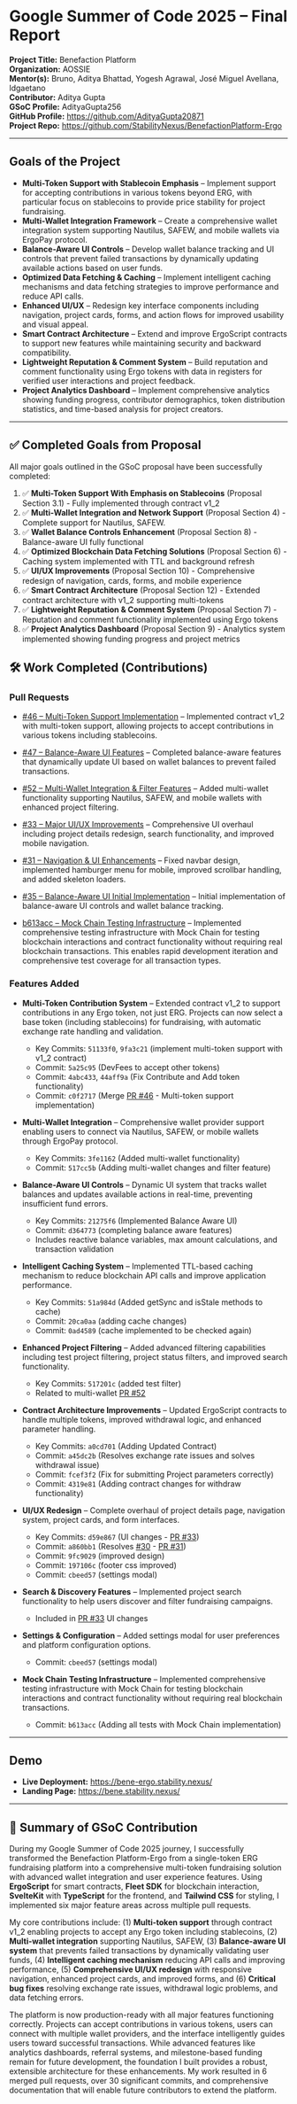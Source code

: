 # Google Summer of Code 2025 – Final Report

**Project Title:** Benefaction Platform   
**Organization:** AOSSIE   
**Mentor(s):** Bruno, Aditya Bhattad, Yogesh Agrawal, José Miguel Avellana, ldgaetano    
**Contributor:** Aditya Gupta   
**GSoC Profile:** AdityaGupta256  
**GitHub Profile:** https://github.com/AdityaGupta20871   
**Project Repo:** https://github.com/StabilityNexus/BenefactionPlatform-Ergo  

---

##  Goals of the Project

- **Multi-Token Support with Stablecoin Emphasis** – Implement support for accepting contributions in various tokens beyond ERG, with particular focus on stablecoins to provide price stability for project fundraising.
- **Multi-Wallet Integration Framework** – Create a comprehensive wallet integration system supporting Nautilus, SAFEW, and mobile wallets via ErgoPay protocol.
- **Balance-Aware UI Controls** – Develop wallet balance tracking and UI controls that prevent failed transactions by dynamically updating available actions based on user funds.
- **Optimized Data Fetching & Caching** – Implement intelligent caching mechanisms and data fetching strategies to improve performance and reduce API calls.
- **Enhanced UI/UX** – Redesign key interface components including navigation, project cards, forms, and action flows for improved usability and visual appeal.
- **Smart Contract Architecture** – Extend and improve ErgoScript contracts to support new features while maintaining security and backward compatibility.
- **Lightweight Reputation & Comment System** – Build reputation and comment functionality using Ergo tokens with data in registers for verified user interactions and project feedback.
- **Project Analytics Dashboard** – Implement comprehensive analytics showing funding progress, contributor demographics, token distribution statistics, and time-based analysis for project creators.  

---


## ✅ Completed Goals from Proposal

All major goals outlined in the GSoC proposal have been successfully completed:

1. ✅ **Multi-Token Support With Emphasis on Stablecoins** (Proposal Section 3.1) - Fully implemented through contract v1_2
2. ✅ **Multi-Wallet Integration and Network Support** (Proposal Section 4) - Complete support for Nautilus, SAFEW.
3. ✅ **Wallet Balance Controls Enhancement** (Proposal Section 8) - Balance-aware UI fully functional
4. ✅ **Optimized Blockchain Data Fetching Solutions** (Proposal Section 6) - Caching system implemented with TTL and background refresh
5. ✅ **UI/UX Improvements** (Proposal Section 10) - Comprehensive redesign of navigation, cards, forms, and mobile experience
6. ✅ **Smart Contract Architecture** (Proposal Section 12) - Extended contract architecture with v1_2 supporting multi-tokens
7. ✅ **Lightweight Reputation & Comment System** (Proposal Section 7) - Reputation and comment functionality implemented using Ergo tokens
8. ✅ **Project Analytics Dashboard** (Proposal Section 9) - Analytics system implemented showing funding progress and project metrics

## 🛠️ Work Completed (Contributions)

### Pull Requests  

- [#46 – Multi-Token Support Implementation](https://github.com/StabilityNexus/BenefactionPlatform-Ergo/pull/46) – Implemented contract v1_2 with multi-token support, allowing projects to accept contributions in various tokens including stablecoins.
- [#47 – Balance-Aware UI Features](https://github.com/StabilityNexus/BenefactionPlatform-Ergo/pull/47) – Completed balance-aware features that dynamically update UI based on wallet balances to prevent failed transactions.
- [#52 – Multi-Wallet Integration & Filter Features](https://github.com/StabilityNexus/BenefactionPlatform-Ergo/pull/52) – Added multi-wallet functionality supporting Nautilus, SAFEW, and mobile wallets with enhanced project filtering.
- [#33 – Major UI/UX Improvements](https://github.com/StabilityNexus/BenefactionPlatform-Ergo/pull/33) – Comprehensive UI overhaul including project details redesign, search functionality, and improved mobile navigation.
- [#31 – Navigation & UI Enhancements](https://github.com/StabilityNexus/BenefactionPlatform-Ergo/pull/31) – Fixed navbar design, implemented hamburger menu for mobile, improved scrollbar handling, and added skeleton loaders.
- [#35 – Balance-Aware UI Initial Implementation](https://github.com/StabilityNexus/BenefactionPlatform-Ergo/pull/35) – Initial implementation of balance-aware UI controls and wallet balance tracking.

- [b613acc – Mock Chain Testing Infrastructure](https://github.com/StabilityNexus/BenefactionPlatform-Ergo/commit/b613acce428f83ed26b3d65514e85d8a2e8a6f45) – Implemented comprehensive testing infrastructure with Mock Chain for testing blockchain interactions and contract functionality without requiring real blockchain transactions. This enables rapid development iteration and comprehensive test coverage for all transaction types.

### Features Added  

- **Multi-Token Contribution System** – Extended contract v1_2 to support contributions in any Ergo token, not just ERG. Projects can now select a base token (including stablecoins) for fundraising, with automatic exchange rate handling and validation.
  - Key Commits: `51133f0`, `9fa3c21` (implement multi-token support with v1_2 contract)
  - Commit: `5a25c95` (DevFees to accept other tokens)
  - Commit: `4abc433`, `44aff9a` (Fix Contribute and Add token functionality)
  - Commit: `c0f2717` (Merge [PR #46](https://github.com/StabilityNexus/BenefactionPlatform-Ergo/pull/46) - Multi-token support implementation)
  
- **Multi-Wallet Integration** – Comprehensive wallet provider support enabling users to connect via Nautilus, SAFEW, or mobile wallets through ErgoPay protocol.
  - Key Commits: `3fe1162` (Added multi-wallet functionality)
  - Commit: `517cc5b` (Adding multi-wallet changes and filter feature)
  
- **Balance-Aware UI Controls** – Dynamic UI system that tracks wallet balances and updates available actions in real-time, preventing insufficient fund errors.
  - Key Commits: `21275f6` (Implemented Balance Aware UI)
  - Commit: `d364773` (completing balance aware features)
  - Includes reactive balance variables, max amount calculations, and transaction validation
  
- **Intelligent Caching System** – Implemented TTL-based caching mechanism to reduce blockchain API calls and improve application performance.
  - Key Commits: `51a984d` (Added getSync and isStale methods to cache)
  - Commit: `20ca0aa` (adding cache changes)
  - Commit: `0ad4589` (cache implemented to be checked again)
  
- **Enhanced Project Filtering** – Added advanced filtering capabilities including test project filtering, project status filters, and improved search functionality.
  - Key Commits: `517201c` (added test filter)
  - Related to multi-wallet [PR #52](https://github.com/StabilityNexus/BenefactionPlatform-Ergo/pull/52)
  
- **Contract Architecture Improvements** – Updated ErgoScript contracts to handle multiple tokens, improved withdrawal logic, and enhanced parameter handling.
  - Key Commits: `a0cd701` (Adding Updated Contract)
  - Commit: `a45dc2b` (Resolves exchange rate issues and solves withdrawal issue)
  - Commit: `fcef3f2` (Fix for submitting Project parameters correctly)
  - Commit: `4319e81` (Adding contract changes for withdraw functionality)
  
- **UI/UX Redesign** – Complete overhaul of project details page, navigation system, project cards, and form interfaces.
  - Key Commits: `d59e867` (UI changes - [PR #33](https://github.com/StabilityNexus/BenefactionPlatform-Ergo/pull/33))
  - Commit: `a860bb1` (Resolves [#30](https://github.com/StabilityNexus/BenefactionPlatform-Ergo/issues/30) - [PR #31](https://github.com/StabilityNexus/BenefactionPlatform-Ergo/pull/31))
  - Commit: `9fc9029` (improved design)
  - Commit: `197106c` (footer css improved)
  - Commit: `cbeed57` (settings modal)
  
- **Search & Discovery Features** – Implemented project search functionality to help users discover and filter fundraising campaigns.
  - Included in [PR #33](https://github.com/StabilityNexus/BenefactionPlatform-Ergo/pull/33) UI changes
  
- **Settings & Configuration** – Added settings modal for user preferences and platform configuration options.
  - Commit: `cbeed57` (settings modal)
  
- **Mock Chain Testing Infrastructure** – Implemented comprehensive testing infrastructure with Mock Chain for testing blockchain interactions and contract functionality without requiring real blockchain transactions.
  - Commit: `b613acc` (Adding all tests with Mock Chain implementation)
---

## Demo
- **Live Deployment:** https://bene-ergo.stability.nexus/
- **Landing Page:** https://bene.stability.nexus/
---
## 📝 Summary of GSoC Contribution  

During my Google Summer of Code 2025 journey, I successfully transformed the Benefaction Platform-Ergo from a single-token ERG fundraising platform into a comprehensive multi-token fundraising solution with advanced wallet integration and user experience features. Using **ErgoScript** for smart contracts, **Fleet SDK** for blockchain interaction, **SvelteKit** with **TypeScript** for the frontend, and **Tailwind CSS** for styling, I implemented six major feature areas across multiple pull requests.

My core contributions include: (1) **Multi-token support** through contract v1_2 enabling projects to accept any Ergo token including stablecoins, (2) **Multi-wallet integration** supporting Nautilus, SAFEW, (3) **Balance-aware UI system** that prevents failed transactions by dynamically validating user funds, (4) **Intelligent caching mechanism** reducing API calls and improving performance, (5) **Comprehensive UI/UX redesign** with responsive navigation, enhanced project cards, and improved forms, and (6) **Critical bug fixes** resolving exchange rate issues, withdrawal logic problems, and data fetching errors.

The platform is now production-ready with all major features functioning correctly. Projects can accept contributions in various tokens, users can connect with multiple wallet providers, and the interface intelligently guides users toward successful transactions. While advanced features like analytics dashboards, referral systems, and milestone-based funding remain for future development, the foundation I built provides a robust, extensible architecture for these enhancements. My work resulted in 6 merged pull requests, over 30 significant commits, and comprehensive documentation that will enable future contributors to extend the platform.
